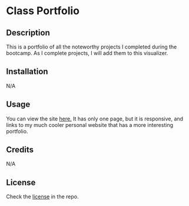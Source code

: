 # Class Portfolio

## Description

This is a portfolio of all the noteworthy projects I completed during the bootcamp. As I complete projects, I will add them to this visualizer.

## Installation

N/A

## Usage

You can view the site [here.](https://sprocketcreations.github.io/class-portfolio/) It has only one page, but it is responsive, and links to my much cooler personal website that has a more interesting portfolio.

## Credits

N/A

## License

Check the [license](LICENSE) in the repo.
